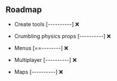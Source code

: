 ## Roadmap

- Create tools [----------] ❌

- Crumbling physics props [----------] ❌

- Menus [==--------] ❌

- Multiplayer [----------] ❌

- Maps [----------] ❌
